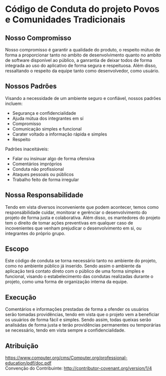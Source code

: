# Código de Conduta do projeto Povos e Comunidades Tradicionais

## Nosso Compromisso

Nosso compromisso é garantir a qualidade do produto, o respeito mútuo de forma a proporcionar
tanto no ambito de desenvolvimento quanto no ambito de software disponível ao público, a ganrantia
de deixar todos de forma integrada ao uso do aplicativo de forma segura e respeituosa. Além disso,
ressaltando o respeito da equipe tanto como desenvolvedor, como usuário.

## Nossos Padrões

Visando a necessidade de um ambiente seguro e confiável, nossos padrões incluem:

- Segurança e confidencialidade
- Ajuda mútua dos integrantes em sí
- Compromisso
- Comunicação simples e funcional
- Carater voltado a informação rápida e simples
- Respeito

Padrões inaceitáveis:

- Falar ou insinuar algo de forma ofensiva
- Comentários impróprios
- Conduta não profissional
- Ataques pessoais ou públicos
- Trabalho feito de forma irregular

## Nossa Responsabilidade

Tendo em vista diversos inconveniente que podem acontecer, temos como responsábilidade cuidar, monitorar e gerênciar
o desenvolvimento do projeto de forma justa e colaborativa. Além disso, os mantedores do projeto tem o direito de tomar ações preventivas
em qualquer caso de incovenientes que venham prejudicar o desenvolvimento em si, ou integrantes do próprio grupo.

## Escopo

Este código de conduta se torna necessário tanto no ambiente do projeto, como no ambiente público já inserido. Sendo assim
o ambiente da aplicação terá contato direto com o público de uma forma simples e funcional, visando
o estabelecimento das condutas realizadas durante o projeto, como uma forma de organização
interna da equipe.

## Execução

Comentários e informações prestadas de forma a ofender os usuários serão tomadas providências, tendo em vista que o projeto
vem a beneficiar os usuários de forma fácil e simples. Sendo assim, todas queixas serão analisádas de forma justa e terão
providências permanentes ou temporárias se necessário, tendo em vista sempre a confidencialidade.

## Atribuição

https://www.computer.org/cms/Computer.org/professional-education/pdf/doc.pdf</br>
Convenção do Contribuinte: http://contributor-covenant.org/version/1/4
